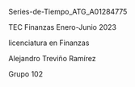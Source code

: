 Series-de-Tiempo_ATG_A01284775

TEC Finanzas Enero-Junio 2023

licenciatura en Finanzas

Alejandro Treviño Ramírez

Grupo 102
